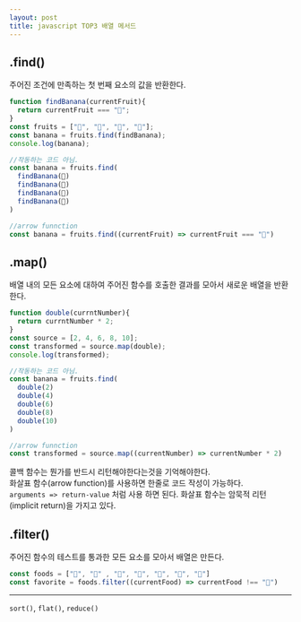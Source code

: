 ```yaml
---
layout: post
title: javascript TOP3 배열 메서드
---
```


## .find()
주어진 조건에 만족하는 첫 번째 요소의 값을 반환한다.

~~~javascript
function findBanana(currentFruit){
  return currentFruit === "🍌";
}
const fruits = ["🍍", "🍊", "🍌", "🍒"];
const banana = fruits.find(findBanana);
console.log(banana);

//작동하는 코드 아님.
const banana = fruits.find(
  findBanana(🍍)
  findBanana(🍊)
  findBanana(🍌)
  findBanana(🍒)
)

//arrow funnction
const banana = fruits.find((currentFruit) => currentFruit === "🍌")
~~~


## .map()
배열 내의 모든 요소에 대하여 주어진 함수를 호출한 결과를 모아서 새로운 배열을 반환 한다.

~~~javascript
function double(currntNumber){
  return currntNumber * 2;
}
const source = [2, 4, 6, 8, 10];
const transformed = source.map(double);
console.log(transformed);

//작동하는 코드 아님.
const banana = fruits.find(
  double(2)
  double(4)
  double(6)
  double(8)
  double(10)
)

//arrow funnction
const transformed = source.map((currentNumber) => currentNumber * 2)
~~~

콜백 함수는 뭔가를 반드시 리턴해야한다는것을 기억해야한다.  
화살표 함수(arrow function)를 사용하면 한줄로 코드 작성이 가능하다.  
`arguments => return-value` 처럼 사용 하면 된다. 화살표 함수는 암묵적 리턴(implicit return)을 가지고 있다.  


## .filter()
주어진 함수의 테스트를 통과한 모든 요소를 모아서 배열은 만든다.

~~~javascript
const foods = ["🍟", "🍞" , "🍙", "🍜", "🍛", "🥮", "🍼"]
const favorite = foods.filter((currentFood) => currentFood !== "🍼")
~~~

---
`sort()`, `flat()`, `reduce()`
